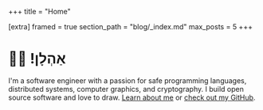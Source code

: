 +++
title = "Home"

[extra]
framed = true
section_path = "blog/_index.md"
max_posts = 5
+++

<h1><span lang="he" dir="rtl">אַהְלָן! 👋🏼</span></h1>

I'm a software engineer with a passion for safe programming languages,
distributed systems, computer graphics, and cryptography. I build open source
software and love to draw. [Learn about me](@/about/_index.md) or [check out my
GitHub](https://github.com/ebkalderon).
